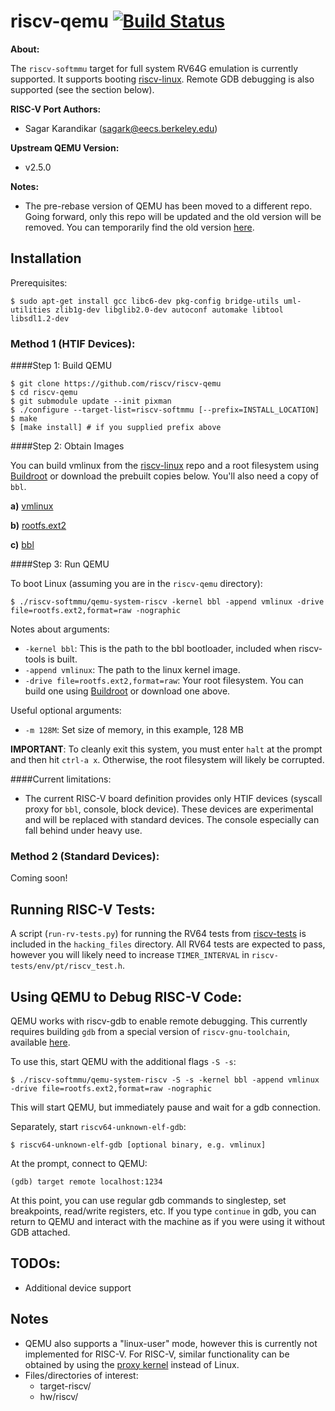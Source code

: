 riscv-qemu [![Build Status](https://travis-ci.org/riscv/riscv-qemu.svg?branch=master)](https://travis-ci.org/riscv/riscv-qemu)
=========

**About:**

The `riscv-softmmu` target for full system RV64G emulation is currently supported.
It supports booting [riscv-linux]. Remote GDB debugging is also supported (see the 
section below).

**RISC-V Port Authors:**

* Sagar Karandikar (sagark@eecs.berkeley.edu)

**Upstream QEMU Version:**

* v2.5.0

**Notes:**

* The pre-rebase version of QEMU has been moved to a different repo. Going
forward, only this repo will be updated and the old version will be removed.
You can temporarily find the old version
[here](https://github.com/ucb-bar/riscv-qemu-deprecated).

Installation
--------------

Prerequisites:

    $ sudo apt-get install gcc libc6-dev pkg-config bridge-utils uml-utilities zlib1g-dev libglib2.0-dev autoconf automake libtool libsdl1.2-dev

### Method 1 \(HTIF Devices\):

####Step 1: Build QEMU

    $ git clone https://github.com/riscv/riscv-qemu
    $ cd riscv-qemu
    $ git submodule update --init pixman
    $ ./configure --target-list=riscv-softmmu [--prefix=INSTALL_LOCATION]
    $ make
    $ [make install] # if you supplied prefix above

####Step 2: Obtain Images

You can build vmlinux from the [riscv-linux] repo and a root filesystem using [Buildroot] or download the prebuilt copies below. You'll also need a copy of `bbl`.

**a)** [vmlinux](https://www.eecs.berkeley.edu/~skarandikar/host/qemu/vmlinux)

**b)** [rootfs.ext2](https://www.eecs.berkeley.edu/~skarandikar/host/qemu/rootfs.ext2)

**c)** [bbl](https://www.eecs.berkeley.edu/~skarandikar/host/qemu/bbl)

####Step 3: Run QEMU

To boot Linux (assuming you are in the `riscv-qemu` directory):

    $ ./riscv-softmmu/qemu-system-riscv -kernel bbl -append vmlinux -drive file=rootfs.ext2,format=raw -nographic

Notes about arguments:
* `-kernel bbl`: This is the path to the bbl bootloader, included when riscv-tools is built.
* `-append vmlinux`: The path to the linux kernel image.
* `-drive file=rootfs.ext2,format=raw`: Your root filesystem. You can build one using [Buildroot] or download one above.

Useful optional arguments:
* `-m 128M`: Set size of memory, in this example, 128 MB

**IMPORTANT**: To cleanly exit this system, you must enter `halt` at the prompt
and then hit `ctrl-a x`. Otherwise, the root filesystem will likely be corrupted.

####Current limitations:

* The current RISC-V board definition provides only HTIF devices (syscall
proxy for `bbl`, console, block device). These devices are experimental and will
be replaced with standard devices. The console especially can fall behind under
heavy use.

### Method 2 \(Standard Devices\):

Coming soon!


Running RISC-V Tests:
---------------------

A script (`run-rv-tests.py`) for running the RV64 tests from [riscv-tests] is
included in the `hacking_files` directory. All RV64 tests are expected to pass,
however you will likely need to increase  `TIMER_INTERVAL` in
`riscv-tests/env/pt/riscv_test.h`.

Using QEMU to Debug RISC-V Code:
--------------------------------

QEMU works with riscv-gdb to enable remote debugging. This currently requires
building `gdb` from a special version of `riscv-gnu-toolchain`, available 
[here](https://github.com/riscv/riscv-gnu-toolchain/tree/binutils-submodule).

To use this, start QEMU with the additional flags `-S -s`:

    $ ./riscv-softmmu/qemu-system-riscv -S -s -kernel bbl -append vmlinux -drive file=rootfs.ext2,format=raw -nographic

This will start QEMU, but immediately pause and wait for a gdb connection.

Separately, start `riscv64-unknown-elf-gdb`:

    $ riscv64-unknown-elf-gdb [optional binary, e.g. vmlinux]

At the prompt, connect to QEMU:

    (gdb) target remote localhost:1234

At this point, you can use regular gdb commands to singlestep, set breakpoints, 
read/write registers, etc. If you type `continue` in gdb, you can return to QEMU 
and interact with the machine as if you were using it without GDB attached.

TODOs:
------

* Additional device support

Notes
-----

- QEMU also supports a "linux-user" mode, however this is currently not implemented for RISC-V. For RISC-V, similar functionality can be obtained by using the [proxy kernel] instead of Linux.
- Files/directories of interest:
  - target-riscv/
  - hw/riscv/

[riscv-linux]:https://github.com/riscv/riscv-linux
[Buildroot]:https://github.com/a0u/buildroot
[riscv-tests]:https://github.com/riscv/riscv-tests
[proxy kernel]:https://github.com/riscv/riscv-pk

